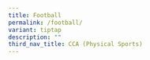 ```yaml
---
title: Football
permalink: /football/
variant: tiptap
description: ""
third_nav_title: CCA (Physical Sports)
---
```

